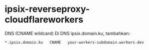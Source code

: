 # ipsix-reverseproxy-cloudflareworkers

DNS (CNAME wildcard)
Di DNS ipsix.domain.ku, tambahkan:
```
*.ipsix.domain.ku   CNAME   your-workers-subdomain.workers.dev
```
